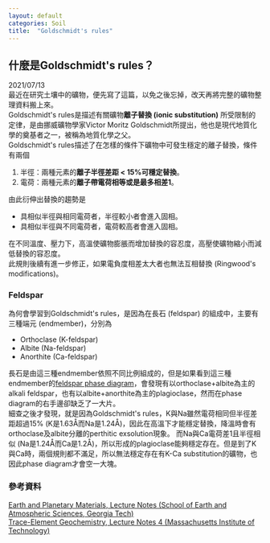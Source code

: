 ```yaml
---
layout: default
categories: Soil
title:  "Goldschmidt's rules"
---  
```

## 什麼是Goldschmidt's rules？
2021/07/13  
最近在研究土壤中的礦物，便先寫了這篇，以免之後忘掉，改天再將完整的礦物整理資料搬上來。  
Goldschmidt's rules是描述有關礦物**離子替換 (ionic substitution)** 
所受限制的定律，是由挪威礦物學家Victor Moritz Goldschmidt所提出，他也是現代地質化學的奠基者之一，被稱為地質化學之父。  
Goldschmidt's rules描述了在怎樣的條件下礦物中可發生穩定的離子替換，條件有兩個  
1. 半徑：兩種元素的**離子半徑差距 < 15%可穩定替換**。
2. 電荷：兩種元素的**離子帶電荷相等或是最多相差1**。  
  
由此衍伸出替換的趨勢是  
- 具相似半徑與相同電荷者，半徑較小者會進入固相。
- 具相似半徑與不同電荷者，電荷較高者會進入固相。  
  
在不同溫度、壓力下，高溫使礦物膨脹而增加替換的容忍度，高壓使礦物縮小而減低替換的容忍度。  
此規則後續有進一步修正，如果電負度相差太大者也無法互相替換 (Ringwood's modifications)。  
  
### Feldspar  
為何會學習到Goldschmidt's rules，是因為在長石 (feldspar) 的組成中，主要有三種端元 (endmember)，分別為
- Orthoclase (K-feldspar)
- Albite (Na-feldspar)
- Anorthite (Ca-feldspar)  
  
長石是由這三種endmember依照不同比例組成的，但是如果看到這三種endmember的<a href="https://en.wikipedia.org/wiki/Feldspar#/media/File:Feldspar_group.svg">feldspar phase diagram</a>，會發現有以orthoclase+albite為主的alkali feldspar，也有以albite+anorthite為主的plagioclase，然而在phase diagram的右手邊卻缺乏了一大片。  
細查之後才發現，就是因為Goldschmidt's rules，K與Na雖然電荷相同但半徑差距超過15% (K是1.63&#8491;而Na是1.24&#8491;)，因此在高溫下才能穩定替換，降溫時會有orthoclase及albite分離的perthitic exsolution現象。
而Na與Ca電荷差1且半徑相似 (Na是1.24&#8491;而Ca是1.2&#8491;)，所以形成的plagioclase能夠穩定存在。但是到了K與Ca時，兩個規則都不滿足，所以無法穩定存在有K-Ca substitution的礦物，也因此phase diagram才會空一大塊。  
  
### 參考資料  
<a href="http://wray.eas.gatech.edu/epmaterials2013/LectureNotes/Lecture_4_0116_composition_substitution.pdf">Earth and Planetary Materials, Lecture Notes (School of Earth and Atmospheric Sciences, Georgia Tech)</a>  
<a href="https://ocw.mit.edu/courses/earth-atmospheric-and-planetary-sciences/12-479-trace-element-geochemistry-spring-2013/lecture-notes/MIT12_479S13_lec4.pdf">Trace-Element Geochemistry, Lecture Notes 4 (Massachusetts Institute of Technology)</a>
